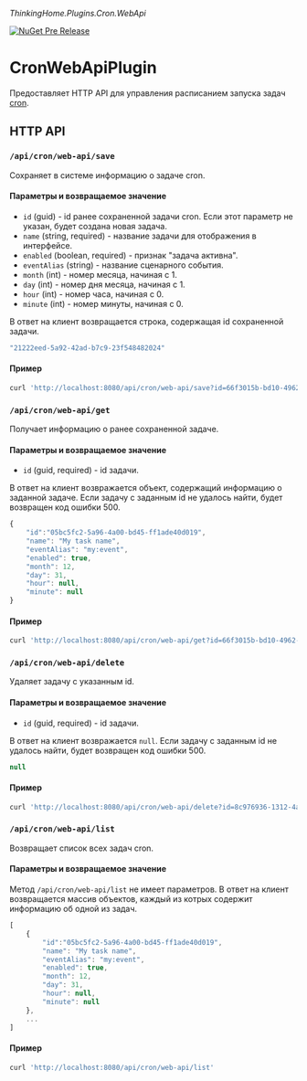 *ThinkingHome.Plugins.Cron.WebApi* 

[![NuGet Pre Release](https://img.shields.io/nuget/vpre/ThinkingHome.Plugins.Cron.WebApi.svg)]()

# CronWebApiPlugin

Предоставляет HTTP API для управления расписанием запуска задач [cron](../ThinkingHome.Plugins.Cron/README.md).

## HTTP API

### `/api/cron/web-api/save`

Сохраняет в системе информацию о задаче cron.

#### Параметры и возвращаемое значение

- `id` (guid) - id ранее сохраненной задачи cron. Если этот параметр не указан, будет создана новая задача.  
- `name` (string, required) - название задачи для отображения в интерфейсе.
- `enabled` (boolean, required) - признак "задача активна".
- `eventAlias` (string) - название сценарного события. 
- `month` (int) - номер месяца, начиная с 1.
- `day` (int) - номер дня месяца, начиная с 1.
- `hour` (int) - номер часа, начиная с 0.
- `minute` (int) - номер минуты, начиная с 0.

В ответ на клиент возвращается строка, содержащая id сохраненной задачи.

```js
"21222eed-5a92-42ad-b7c9-23f548482024"
```


#### Пример

```bash
curl 'http://localhost:8080/api/cron/web-api/save?id=66f3015b-bd10-4962-9698-764f05372d00&name=mimi&enabled=true&hour=13'
```

### `/api/cron/web-api/get`

Получает информацию о ранее сохраненной задаче.

#### Параметры и возвращаемое значение

- `id` (guid, required) - id задачи.

В ответ на клиент возвражается объект, содержащий информацию о заданной задаче. Если задачу с заданным id не удалось найти, будет возвращен код ошибки 500.

```js
{
    "id":"05bc5fc2-5a96-4a00-bd45-ff1ade40d019",
    "name": "My task name",
    "eventAlias": "my:event",
    "enabled": true,
    "month": 12,
    "day": 31,
    "hour": null,
    "minute": null
}
```

#### Пример

```bash
curl 'http://localhost:8080/api/cron/web-api/get?id=66f3015b-bd10-4962-9698-764f05372d00'
```

### `/api/cron/web-api/delete`

Удаляет задачу с указанным id.

#### Параметры и возвращаемое значение

- `id` (guid, required) - id задачи.

В ответ на клиент возвражается `null`. Если задачу с заданным id не удалось найти, будет возвращен код ошибки 500. 

```js
null
```

#### Пример

```bash
curl 'http://localhost:8080/api/cron/web-api/delete?id=8c976936-1312-4aed-9939-b7b5140ac4b6'
```

### `/api/cron/web-api/list`

Возвращает список всех задач cron.

#### Параметры и возвращаемое значение

Метод `/api/cron/web-api/list` не имеет параметров. В ответ на клиент возвращается массив объектов, каждый из котрых содержит информацию об одной из задач.

```js
[
    {
        "id":"05bc5fc2-5a96-4a00-bd45-ff1ade40d019",
        "name": "My task name",
        "eventAlias": "my:event",
        "enabled": true,
        "month": 12,
        "day": 31,
        "hour": null,
        "minute": null
    },
    ...    
]
```

#### Пример

```bash
curl 'http://localhost:8080/api/cron/web-api/list'
```
